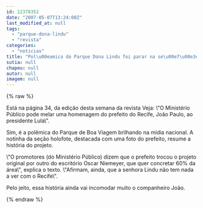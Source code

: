 ```yaml
---
id: 12378352
date: "2007-05-07T13:24:00Z"
last_modified_at: null
tags:
  - "parque-dona-lindu"
  - "revista"
categories:
  - "noticias"
title: "Pol\u00eamica do Parque Dona Lindu foi parar na se\u00e7\u00e3o holofote da revista"
sutia: null
chapeu: null
autor: null
imagem: null
---
```

{% raw %}
<p><P>Está na página 34, da edição desta semana da revista Veja: \"O Ministério Público pode melar uma homenagem do prefeito do Recife, João Paulo, ao presidente Lula\".</P></p>
<p><P>Sim, é a polêmica do Parque de Boa Viagem brilhando na mídia nacional. A notinha da seção holofote, destacada com uma foto do prefeito, resume a história do projeto.</P></p>
<p><P>\"O promotores (do Ministério Público) dizem que o prefeito trocou o projeto original por outro do escritório Oscar Niemeyer, que quer concretar 60% da área\", explica o texto. \"Afirmam, ainda, que a senhora Lindu não tem nada a ver com o Recife\".</P></p>
<p><P>Pelo jeito, essa história ainda vai incomodar muito o companheiro João.</P> </p>
{% endraw %}